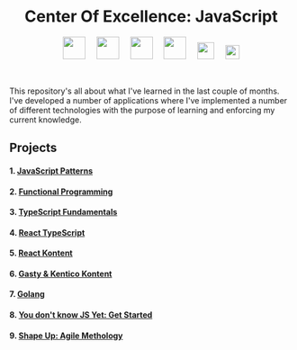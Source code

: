 <h1 align="center">Center Of Excellence: JavaScript</h1>
<p align="center">
  <img src="https://upload.wikimedia.org/wikipedia/commons/thumb/9/99/Unofficial_JavaScript_logo_2.svg/2048px-Unofficial_JavaScript_logo_2.svg.png" width="40" />
  &nbsp;&nbsp;&nbsp;
  <img src="https://iconape.com/wp-content/png_logo_vector/typescript.png" width="40" />
  &nbsp;&nbsp;&nbsp;
  <img src="https://www.gatsbyjs.com/Gatsby-Monogram.svg" width="40" />
  &nbsp;&nbsp;&nbsp;
  <img src="https://upload.wikimedia.org/wikipedia/commons/thumb/4/47/React.svg/1200px-React.svg.png" width="40" />
  &nbsp;&nbsp;&nbsp;
  <img src="https://kontent.ai/img/general/cta-banner-bg.svg" width="30" />
  &nbsp;&nbsp;&nbsp;
  <img src="https://cdn.worldvectorlogo.com/logos/gopher.svg" width="25" />
</p>
<br/ >
<p>
  This repository's all about what I've learned in the last couple of months. 
  I've developed a number of applications where I've implemented a number of different technologies with the purpose of learning and enforcing my current knowledge. 
</p>

## Projects
#### 1. [JavaScript Patterns](https://github.com/Unosquare-CoE-JavaScript/yael-yanez/tree/master/JavaScript%20Patterns)
#### 2. [Functional Programming](https://github.com/Unosquare-CoE-JavaScript/yael-yanez/tree/master/Functional%20Programming)
#### 3. [TypeScript Fundamentals](https://github.com/Unosquare-CoE-JavaScript/yael-yanez/tree/master/TypeScript%20Fundamentals)
#### 4. [React TypeScript](https://github.com/Unosquare-CoE-JavaScript/yael-yanez/tree/master/react-typescript)
#### 5. [React Kontent](https://github.com/Unosquare-CoE-JavaScript/yael-yanez/tree/master/react-kontent)
#### 6. [Gasty & Kentico Kontent](https://github.com/Unosquare-CoE-JavaScript/yael-yanez/tree/master/gatsby-portfolio)
#### 7. [Golang](https://github.com/Unosquare-CoE-JavaScript/yael-yanez/tree/master/go) 
#### 8. [You don't know JS Yet: Get Started](https://github.com/Unosquare-CoE-JavaScript/yael-yanez/tree/master/YouDontKnowJSYet_GetStarted)
#### 9. [Shape Up: Agile Methology](https://github.com/Unosquare-CoE-JavaScript/yael-yanez/tree/master/shapeup)
